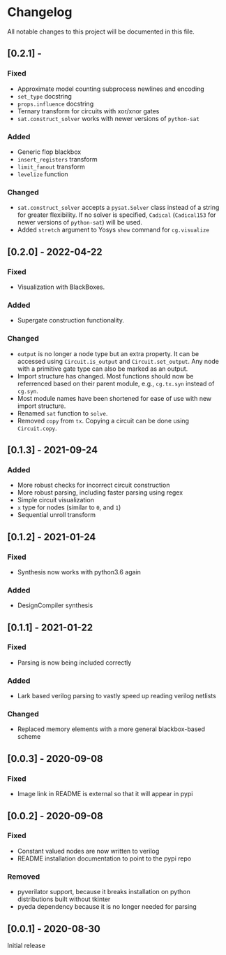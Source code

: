 # Changelog
All notable changes to this project will be documented in this file.

## [0.2.1] -
### Fixed
- Approximate model counting subprocess newlines and encoding
- `set_type` docstring
- `props.influence` docstring
- Ternary transform for circuits with xor/xnor gates
- `sat.construct_solver` works with newer versions of `python-sat`

### Added
- Generic flop blackbox
- `insert_registers` transform
- `limit_fanout` transform
- `levelize` function

### Changed
- `sat.construct_solver` accepts a `pysat.Solver` class instead of a string for greater flexibility. If no solver is specified, `Cadical` (`Cadical153` for newer versions of `python-sat`) will be used.
- Added `stretch` argument to Yosys `show` command for `cg.visualize`


## [0.2.0] - 2022-04-22
### Fixed
- Visualization with BlackBoxes.

### Added
- Supergate construction functionality.

### Changed
- `output` is no longer a node type but an extra property. It can be accessed using `Circuit.is_output` and `Circuit.set_output`. Any node with a primitive gate type can also be marked as an output.
- Import structure has changed. Most functions should now be referrenced based on their parent module, e.g., `cg.tx.syn` instead of `cg.syn`.
- Most module names have been shortened for ease of use with new import structure.
- Renamed `sat` function to `solve`.
- Removed `copy` from `tx`. Copying a circuit can be done using `Circuit.copy`.


## [0.1.3] - 2021-09-24
### Added
- More robust checks for incorrect circuit construction
- More robust parsing, including faster parsing using regex
- Simple circuit visualization
- `x` type for nodes (similar to `0`, and `1`)
- Sequential unroll transform

## [0.1.2] - 2021-01-24
### Fixed
- Synthesis now works with python3.6 again

### Added
- DesignCompiler synthesis

## [0.1.1] - 2021-01-22
### Fixed
- Parsing is now being included correctly

### Added
- Lark based verilog parsing to vastly speed up reading verilog netlists

### Changed
- Replaced memory elements with a more general blackbox-based scheme

## [0.0.3] - 2020-09-08
### Fixed
- Image link in README is external so that it will appear in pypi

## [0.0.2] - 2020-09-08
### Fixed
- Constant valued nodes are now written to verilog
- README installation documentation to point to the pypi repo

### Removed
- pyverilator support, because it breaks installation on python distributions built without tkinter
- pyeda dependency because it is no longer needed for parsing

## [0.0.1] - 2020-08-30
Initial release
